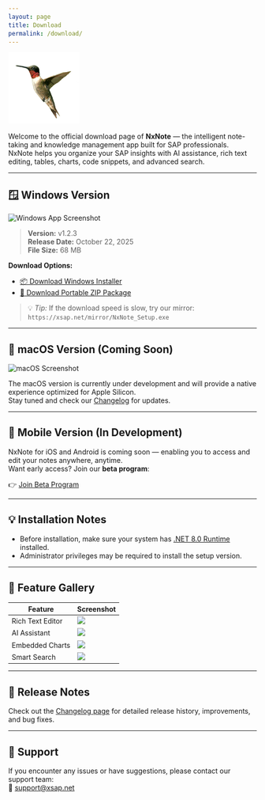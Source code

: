 ```yaml
---
layout: page
title: Download
permalink: /download/
---
```


![NxNote Logo](/assets/images/nxxii.png "NXXII")

Welcome to the official download page of **NxNote** — the intelligent note-taking and knowledge management app built for SAP professionals.  
NxNote helps you organize your SAP insights with AI assistance, rich text editing, tables, charts, code snippets, and advanced search.

---

## 🪟 Windows Version

![Windows App Screenshot](/assets/images/download/windows_preview.png)

> **Version:** v1.2.3  
> **Release Date:** October 22, 2025  
> **File Size:** 68 MB  

**Download Options:**
- [📦 Download Windows Installer](assets/downloads/NxNote_Setup.exe)  
- [🧰 Download Portable ZIP Package](assets/downloads/NxNote_Portable.zip)

> 💡 *Tip:* If the download speed is slow, try our mirror:  
> `https://xsap.net/mirror/NxNote_Setup.exe`

---

## 🍎 macOS Version (Coming Soon)

![macOS Screenshot](/assets/images/download/mac_preview.png)

The macOS version is currently under development and will provide a native experience optimized for Apple Silicon.  
Stay tuned and check our [Changelog](/changelog/) for updates.

---

## 📱 Mobile Version (In Development)

NxNote for iOS and Android is coming soon — enabling you to access and edit your notes anywhere, anytime.  
Want early access? Join our **beta program**:

👉 [Join Beta Program](mailto:support@xsap.net?subject=Join%20NxNote%20Beta)

---

## 💡 Installation Notes

- Before installation, make sure your system has [.NET 8.0 Runtime](https://dotnet.microsoft.com/download/dotnet/8.0) installed.  
- Administrator privileges may be required to install the setup version.

---

## 📸 Feature Gallery

| Feature | Screenshot |
|----------|-------------|
| Rich Text Editor | ![](/assets/images/download/editor.png) |
| AI Assistant | ![](/assets/images/download/ai_chat.png) |
| Embedded Charts | ![](/assets/images/download/chart_embed.png) |
| Smart Search | ![](/assets/images/download/search.png) |

---

## 🧾 Release Notes

Check out the [Changelog page](/changelog/) for detailed release history, improvements, and bug fixes.

---

## 💬 Support

If you encounter any issues or have suggestions, please contact our support team:  
📧 [support@xsap.net](mailto:support@xsap.net)